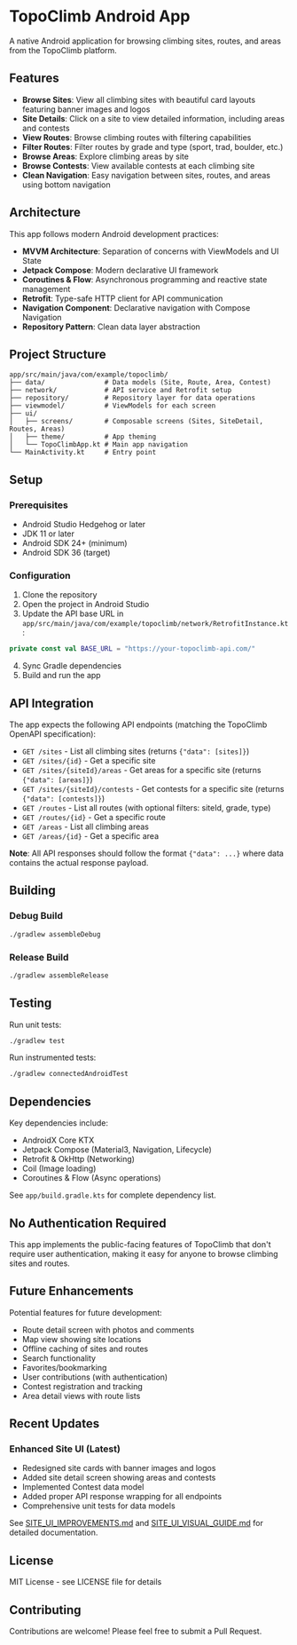 # TopoClimb Android App

A native Android application for browsing climbing sites, routes, and areas from the TopoClimb platform.

## Features

- **Browse Sites**: View all climbing sites with beautiful card layouts featuring banner images and logos
- **Site Details**: Click on a site to view detailed information, including areas and contests
- **View Routes**: Browse climbing routes with filtering capabilities
- **Filter Routes**: Filter routes by grade and type (sport, trad, boulder, etc.)
- **Browse Areas**: Explore climbing areas by site
- **Browse Contests**: View available contests at each climbing site
- **Clean Navigation**: Easy navigation between sites, routes, and areas using bottom navigation

## Architecture

This app follows modern Android development practices:

- **MVVM Architecture**: Separation of concerns with ViewModels and UI State
- **Jetpack Compose**: Modern declarative UI framework
- **Coroutines & Flow**: Asynchronous programming and reactive state management
- **Retrofit**: Type-safe HTTP client for API communication
- **Navigation Component**: Declarative navigation with Compose Navigation
- **Repository Pattern**: Clean data layer abstraction

## Project Structure

```
app/src/main/java/com/example/topoclimb/
├── data/               # Data models (Site, Route, Area, Contest)
├── network/            # API service and Retrofit setup
├── repository/         # Repository layer for data operations
├── viewmodel/          # ViewModels for each screen
├── ui/
│   ├── screens/        # Composable screens (Sites, SiteDetail, Routes, Areas)
│   ├── theme/          # App theming
│   └── TopoClimbApp.kt # Main app navigation
└── MainActivity.kt     # Entry point
```

## Setup

### Prerequisites

- Android Studio Hedgehog or later
- JDK 11 or later
- Android SDK 24+ (minimum)
- Android SDK 36 (target)

### Configuration

1. Clone the repository
2. Open the project in Android Studio
3. Update the API base URL in `app/src/main/java/com/example/topoclimb/network/RetrofitInstance.kt`:

```kotlin
private const val BASE_URL = "https://your-topoclimb-api.com/"
```

4. Sync Gradle dependencies
5. Build and run the app

## API Integration

The app expects the following API endpoints (matching the TopoClimb OpenAPI specification):

- `GET /sites` - List all climbing sites (returns `{"data": [sites]}`)
- `GET /sites/{id}` - Get a specific site
- `GET /sites/{siteId}/areas` - Get areas for a specific site (returns `{"data": [areas]}`)
- `GET /sites/{siteId}/contests` - Get contests for a specific site (returns `{"data": [contests]}`)
- `GET /routes` - List all routes (with optional filters: siteId, grade, type)
- `GET /routes/{id}` - Get a specific route
- `GET /areas` - List all climbing areas
- `GET /areas/{id}` - Get a specific area

**Note**: All API responses should follow the format `{"data": ...}` where data contains the actual response payload.

## Building

### Debug Build
```bash
./gradlew assembleDebug
```

### Release Build
```bash
./gradlew assembleRelease
```

## Testing

Run unit tests:
```bash
./gradlew test
```

Run instrumented tests:
```bash
./gradlew connectedAndroidTest
```

## Dependencies

Key dependencies include:

- AndroidX Core KTX
- Jetpack Compose (Material3, Navigation, Lifecycle)
- Retrofit & OkHttp (Networking)
- Coil (Image loading)
- Coroutines & Flow (Async operations)

See `app/build.gradle.kts` for complete dependency list.

## No Authentication Required

This app implements the public-facing features of TopoClimb that don't require user authentication, making it easy for anyone to browse climbing sites and routes.

## Future Enhancements

Potential features for future development:

- Route detail screen with photos and comments
- Map view showing site locations
- Offline caching of sites and routes
- Search functionality
- Favorites/bookmarking
- User contributions (with authentication)
- Contest registration and tracking
- Area detail views with route lists

## Recent Updates

### Enhanced Site UI (Latest)
- Redesigned site cards with banner images and logos
- Added site detail screen showing areas and contests
- Implemented Contest data model
- Added proper API response wrapping for all endpoints
- Comprehensive unit tests for data models

See [SITE_UI_IMPROVEMENTS.md](SITE_UI_IMPROVEMENTS.md) and [SITE_UI_VISUAL_GUIDE.md](SITE_UI_VISUAL_GUIDE.md) for detailed documentation.

## License

MIT License - see LICENSE file for details

## Contributing

Contributions are welcome! Please feel free to submit a Pull Request.
